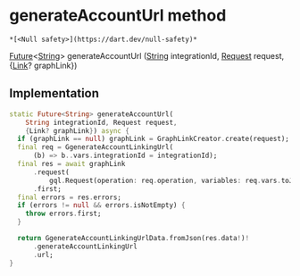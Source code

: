 


# generateAccountUrl method




    *[<Null safety>](https://dart.dev/null-safety)*




[Future](https://api.flutter.dev/flutter/dart-async/Future-class.html)&lt;[String](https://api.flutter.dev/flutter/dart-core/String-class.html)> generateAccountUrl
([String](https://api.flutter.dev/flutter/dart-core/String-class.html) integrationId, [Request](../../yonomi-sdk/Request-class.md) request, {[Link](https://pub.dev/documentation/gql_link/0.4.0/link/Link-class.html)? graphLink})








## Implementation

```dart
static Future<String> generateAccountUrl(
    String integrationId, Request request,
    {Link? graphLink}) async {
  if (graphLink == null) graphLink = GraphLinkCreator.create(request);
  final req = GgenerateAccountLinkingUrl(
      (b) => b..vars.integrationId = integrationId);
  final res = await graphLink
      .request(
          gql.Request(operation: req.operation, variables: req.vars.toJson()))
      .first;
  final errors = res.errors;
  if (errors != null && errors.isNotEmpty) {
    throw errors.first;
  }

  return GgenerateAccountLinkingUrlData.fromJson(res.data!)!
      .generateAccountLinkingUrl
      .url;
}
```







